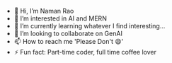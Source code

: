 - 👋 Hi, I’m Naman Rao
- 👀 I’m interested in AI and MERN
- 🌱 I’m currently learning whatever I find interesting...
- 💞️ I’m looking to collaborate on GenAI 
- 📫 How to reach me 'Please Don't 😄' 
- ⚡ Fun fact: Part-time coder, full time coffee lover

<!---
naman-sfs/naman-sfs is a ✨ special ✨ repository because its `README.md` (this file) appears on your GitHub profile.
You can click the Preview link to take a look at your changes.
--->
